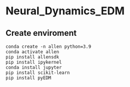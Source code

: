 # Neural_Dynamics_EDM

## Create enviroment 

    conda create -n allen python=3.9
    conda activate allen
    pip install allensdk
    pip install ipykernel
    conda install jupyter
    pip install scikit-learn
    pip install pyEDM